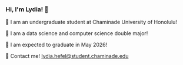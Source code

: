 ### Hi, I'm Lydia! 👋

🌱 I am an undergraduate student at Chaminade University of Honolulu!

🌱 I am a data science and computer science double major!

🌱 I am expected to graduate in May 2026!

🌱 Contact me! lydia.hefel@student.chaminade.edu
<!--
**lydiahefel/lydiahefel** is a ✨ _special_ ✨ repository because its `README.md` (this file) appears on your GitHub profile.

Here are some ideas to get you started:

- 🔭 I’m currently working on ...
- 🌱 I’m currently learning ...
- 👯 I’m looking to collaborate on ...
- 🤔 I’m looking for help with ...
- 💬 Ask me about ...
- 📫 How to reach me: ...
- 😄 Pronouns: ...
- ⚡ Fun fact: ...
-->

